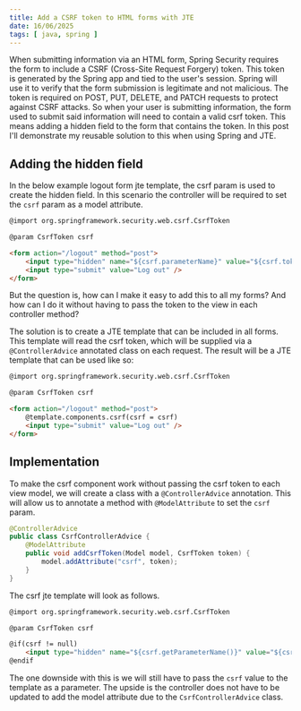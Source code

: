 ```yaml
---
title: Add a CSRF token to HTML forms with JTE
date: 16/06/2025
tags: [ java, spring ]
---
```


When submitting information via an HTML form, Spring Security requires the form to include a CSRF (Cross-Site Request
Forgery) token. This token is generated by the Spring app and tied to the user's session. Spring will use it to verify
that the form submission is legitimate and not malicious. The token is required on POST, PUT, DELETE, and PATCH requests
to protect against CSRF attacks. So when your user is submitting information, the form used to submit said information 
will need to contain a valid csrf token. This means adding a hidden field to the form that contains the token. In this
post I'll demonstrate my reusable solution to this when using Spring and JTE. 

<!-- more -->

## Adding the hidden field

In the below example logout form jte template, the csrf param is used to create the hidden field. In this scenario the
controller will be required to set the `csrf` param as a model attribute.

```html
@import org.springframework.security.web.csrf.CsrfToken

@param CsrfToken csrf

<form action="/logout" method="post">
    <input type="hidden" name="${csrf.parameterName}" value="${csrf.token}"/>
    <input type="submit" value="Log out" />
</form>
```

But the question is, how can I make it easy to add this to all my forms?
And how can I do it without having to pass the token to the view in each controller method?

The solution is to create a JTE template that can be included in all forms. This template will read the csrf token, 
which will be supplied via a `@ControllerAdvice` annotated class on each request. The result will be a JTE template that
can be used like so:

```html
@import org.springframework.security.web.csrf.CsrfToken

@param CsrfToken csrf

<form action="/logout" method="post">
    @template.components.csrf(csrf = csrf)
    <input type="submit" value="Log out" />
</form>
```

## Implementation

To make the csrf component work without passing the csrf token to each view model, we will create a class with
a `@ControllerAdvice` annotation. This will allow us to annotate a method with `@ModelAttribute` to set the `csrf` 
param.

```java
@ControllerAdvice
public class CsrfControllerAdvice {
    @ModelAttribute
    public void addCsrfToken(Model model, CsrfToken token) {
        model.addAttribute("csrf", token);
    }
}
```

The csrf jte template will look as follows.

```html
@import org.springframework.security.web.csrf.CsrfToken

@param CsrfToken csrf

@if(csrf != null)
    <input type="hidden" name="${csrf.getParameterName()}" value="${csrf.getToken()}">
@endif
```

The one downside with this is we will still have to pass the `csrf` value to the template as a parameter. The upside is
the controller does not have to be updated to add the model attribute due to the `CsrfControllerAdvice` class.
